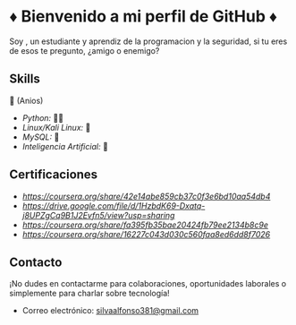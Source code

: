 
# ♦️ Bienvenido a mi perfil de GitHub ♦️

Soy , un estudiante y aprendiz de la programacion y la seguridad, si tu eres de esos te pregunto, ¿amigo o enemigo?

## Skills
🎂 (Anios)
- *Python:* 🎂🎂
- *Linux/Kali Linux:* 🎂
- *MySQL:* 🎂
- *Inteligencia Artificial:* 🍰

## Certificaciones
- *https://coursera.org/share/42e14abe859cb37c0f3e6bd10aa54db4*
- *https://drive.google.com/file/d/1HzbdK69-Dxatq-j8UPZgCq9B1J2Evfn5/view?usp=sharing*
- *https://coursera.org/share/fa395fb35bae20424fb79ee2134b8c9e*
- *https://coursera.org/share/16227c043d030c560faa8ed6dd8f7026*



## Contacto

¡No dudes en contactarme para colaboraciones, oportunidades laborales o simplemente para charlar sobre tecnología!

- Correo electrónico: silvaalfonso381@gmail.com
